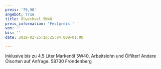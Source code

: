 ```yaml
---
preis: '79,90'
angebot: true
title: Ölwechsel 5W40
preis_information: 'Festpreis '
von: ''
bis: ''
date: 2019-02-25T16:25:04.000+01:00

---
```

Inklusive bis zu 4,5 Liter Markenöl 5W40, Arbeitslohn und Ölfilter! Andere Ölsorten auf Anfrage. 58730 Fröndenberg